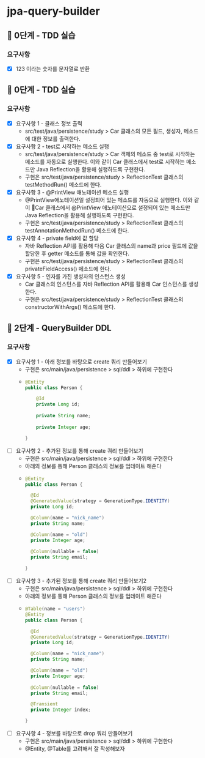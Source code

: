 # jpa-query-builder

## 🚀 0단계 - TDD 실습

### 요구사항

* [x] 123 이라는 숫자를 문자열로 반환

## 🚀 0단계 - TDD 실습

### 요구사항

* [x] 요구사항 1 - 클래스 정보 출력
    * src/test/java/persistence/study > Car 클래스의 모든 필드, 생성자, 메소드에 대한 정보를 출력한다.
* [x] 요구사항 2 - test로 시작하는 메소드 실행
    * src/test/java/persistence/study > Car 객체의 메소드 중 test로 시작하는 메소드를 자동으로 실행한다. 이와 같이 Car 클래스에서 test로 시작하는 메소드만 Java Reflection을 활용해 실행하도록 구현한다.
    * 구현은 src/test/java/persistence/study > ReflectionTest 클래스의 testMethodRun() 메소드에 한다.
* [x] 요구사항 3 - @PrintView 애노테이션 메소드 실행
    * @PrintView애노테이션일 설정되어 있는 메소드를 자동으로 실행한다. 이와 같이 Car 클래스에서 @PrintView 애노테이션으로 설정되어 있는 메소드만 Java Reflection을 활용해 실행하도록 구현한다.
    * 구현은 src/test/java/persistence/study > ReflectionTest 클래스의 testAnnotationMethodRun() 메소드에 한다.
* [x] 요구사항 4 - private field에 값 할당
    * 자바 Reflection API를 활용해 다음 Car 클래스의 name과 price 필드에 값을 할당한 후 getter 메소드를 통해 값을 확인한다.
    * 구현은 src/test/java/persistence/study > ReflectionTest 클래스의 privateFieldAccess() 메소드에 한다.
* [x] 요구사항 5 - 인자를 가진 생성자의 인스턴스 생성
    * Car 클래스의 인스턴스를 자바 Reflection API를 활용해 Car 인스턴스를 생성한다.
    * 구현은 src/test/java/persistence/study > ReflectionTest 클래스의 constructorWithArgs() 메소드에 한다.

## 🚀 2단계 - QueryBuilder DDL

### 요구사항

* [x] 요구사항 1 - 아래 정보를 바탕으로 create 쿼리 만들어보기
    * 구현은 src/main/java/persistence > sql/ddl > 하위에 구현한다
    * ```java
      @Entity
      public class Person {
      
          @Id
          private Long id;
          
          private String name;
          
          private Integer age;
      
      }
      ```
* [ ] 요구사항 2 - 추가된 정보를 통해 create 쿼리 만들어보기
    * 구현은 src/main/java/persistence > sql/ddl > 하위에 구현한다
    * 아래의 정보를 통해 Person 클래스의 정보를 업데이트 해준다
    * ```java
      @Entity
      public class Person {
      
        @Id
        @GeneratedValue(strategy = GenerationType.IDENTITY)
        private Long id;
      
        @Column(name = "nick_name")
        private String name;
      
        @Column(name = "old")
        private Integer age;
          
        @Column(nullable = false)
        private String email;
      
      }
      ```
* [ ] 요구사항 3 - 추가된 정보를 통해 create 쿼리 만들어보기2
    * 구현은 src/main/java/persistence > sql/ddl > 하위에 구현한다
    * 아래의 정보를 통해 Person 클래스의 정보를 업데이트 해준다
    * ```java
      @Table(name = "users")
      @Entity
      public class Person {
      
        @Id
        @GeneratedValue(strategy = GenerationType.IDENTITY)
        private Long id;
      
        @Column(name = "nick_name")
        private String name;
      
        @Column(name = "old")
        private Integer age;
          
        @Column(nullable = false)
        private String email;
      
        @Transient
        private Integer index;
      
      }
      ```
* [ ] 요구사항 4 - 정보를 바탕으로 drop 쿼리 만들어보기
    * 구현은 src/main/java/persistence > sql/ddl > 하위에 구현한다
    * @Entity, @Table를 고려해서 잘 작성해보자